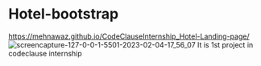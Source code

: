 # Hotel-bootstrap
https://mehnawaz.github.io/CodeClauseInternship_Hotel-Landing-page/
![screencapture-127-0-0-1-5501-2023-02-04-17_56_07](https://user-images.githubusercontent.com/84956621/217356717-41f6e1db-d41c-488f-b45b-0c367ee177dc.png)
It is 1st project in codeclause internship
